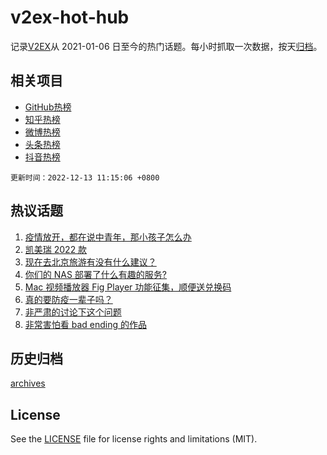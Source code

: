 # v2ex-hot-hub

 记录[V2EX](https://www.v2ex.com/)从 2021-01-06 日至今的热门话题。每小时抓取一次数据，按天[归档](archives)。
 
 ## 相关项目

- [GitHub热榜](https://github.com/lonnyzhang423/github-hot-hub)
- [知乎热榜](https://github.com/lonnyzhang423/zhihu-hot-hub)
- [微博热榜](https://github.com/lonnyzhang423/weibo-hot-hub)
- [头条热榜](https://github.com/lonnyzhang423/toutiao-hot-hub)
- [抖音热榜](https://github.com/lonnyzhang423/douyin-hot-hub)


 `更新时间：2022-12-13 11:15:06 +0800`

## 热议话题

1. [疫情放开，都在说中青年，那小孩子怎么办](https://www.v2ex.com/t/901883)
1. [凯美瑞 2022 款](https://www.v2ex.com/t/901910)
1. [现在去北京旅游有没有什么建议？](https://www.v2ex.com/t/901925)
1. [你们的 NAS 部署了什么有趣的服务?](https://www.v2ex.com/t/901954)
1. [Mac 视频播放器 Fig Player 功能征集，顺便送兑换码](https://www.v2ex.com/t/901988)
1. [真的要防疫一辈子吗？](https://www.v2ex.com/t/902105)
1. [非严肃的讨论下这个问题](https://www.v2ex.com/t/901955)
1. [非常害怕看 bad ending 的作品](https://www.v2ex.com/t/902007)

## 历史归档

[archives](archives)

## License

See the [LICENSE](LICENSE) file for license rights and limitations (MIT).
